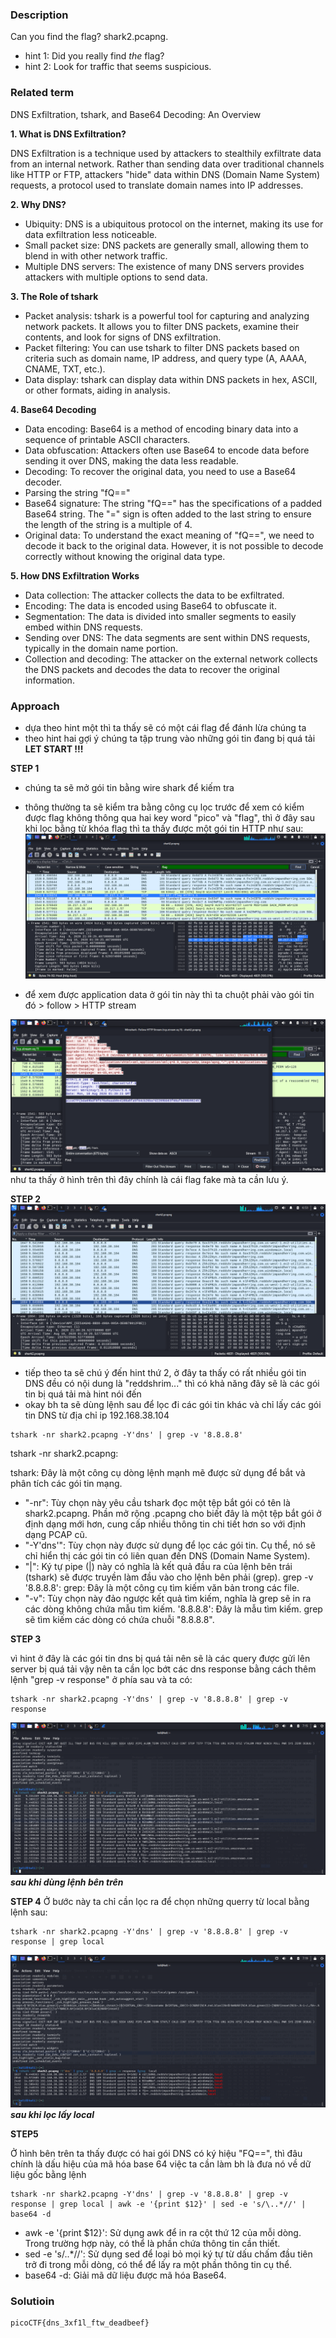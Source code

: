 ### Description
Can you find the flag? shark2.pcapng.
- hint 1: Did you really find _the_ flag?
- hint 2: Look for traffic that seems suspicious.

### Related term

DNS Exfiltration, tshark, and Base64 Decoding: An Overview

**1. What is DNS Exfiltration?**

DNS Exfiltration is a technique used by attackers to stealthily exfiltrate data from an internal network. Rather than sending data over traditional channels like HTTP or FTP, attackers "hide" data within DNS (Domain Name System) requests, a protocol used to translate domain names into IP addresses.

**2. Why DNS?**

- Ubiquity: DNS is a ubiquitous protocol on the internet, making its use for data exfiltration less noticeable.
- Small packet size: DNS packets are generally small, allowing them to blend in with other network traffic.
- Multiple DNS servers: The existence of many DNS servers provides attackers with multiple options to send data.

**3. The Role of tshark**

- Packet analysis: tshark is a powerful tool for capturing and analyzing network packets. It allows you to filter DNS packets, examine their contents, and look for signs of DNS exfiltration.
- Packet filtering: You can use tshark to filter DNS packets based on criteria such as domain name, IP address, and query type (A, AAAA, CNAME, TXT, etc.).
- Data display: tshark can display data within DNS packets in hex, ASCII, or other formats, aiding in analysis.

**4. Base64 Decoding**

- Data encoding: Base64 is a method of encoding binary data into a sequence of printable ASCII characters.
- Data obfuscation: Attackers often use Base64 to encode data before sending it over DNS, making the data less readable.
- Decoding: To recover the original data, you need to use a Base64 decoder.
- Parsing the string "fQ=="
- Base64 signature: The string "fQ==" has the specifications of a padded Base64 string. The "=" sign is often added to the last string to ensure the length of the string is a multiple of 4.
- Original data: To understand the exact meaning of "fQ==", we need to decode it back to the original data. However, it is not possible to decode correctly without knowing the original data type.

**5. How DNS Exfiltration Works**

- Data collection: The attacker collects the data to be exfiltrated.
- Encoding: The data is encoded using Base64 to obfuscate it.
- Segmentation: The data is divided into smaller segments to easily embed within DNS requests.
- Sending over DNS: The data segments are sent within DNS requests, typically in the domain name portion.
- Collection and decoding: The attacker on the external network collects the DNS packets and decodes the data to recover the original information.

### Approach 
- dựa theo hint một thì ta thấy sẽ có một cái flag để đánh lừa chúng ta
- theo hint hai gợi ý chúng ta tập trung vào những gói tin đang bị quá tải
**LET START !!!**

**STEP 1**
- chúng ta sẽ mở gói tin bằng wire shark để kiếm tra 
- thông thường ta sẽ kiểm tra bằng công cụ lọc trước để xem có kiểm được flag không thông qua hai key word "pico" và "flag", thì ở đây sau khi lọc bằng từ khóa flag thì ta thấy được một gói tin HTTP như sau:
![wireshark](image.png)

- để xem được application data ở gói tin này thì ta chuột phải vào gói tin đó > follow > HTTP stream

![alt text](image-3.png)
như ta thấy ở hình trên thì đây chính là cái flag fake mà ta cần lưu ý.

**STEP 2**
![alt text](image-4.png)
- tiếp theo ta sẽ chú ý đến hint thứ 2, ở đây ta thấy có rất nhiều gói tin DNS đều có nội dung là "reddshrim..." thì có khả năng đây sẽ là các gói tin bị quá tải mà hint nói đến
- okay bh ta sẽ dùng lệnh sau để lọc đi các gói tin khác và chỉ lấy các gói tin DNS từ địa chỉ ip 192.168.38.104 
```
tshark -nr shark2.pcapng -Y'dns' | grep -v '8.8.8.8'
```
tshark -nr shark2.pcapng:

tshark: Đây là một công cụ dòng lệnh mạnh mẽ được sử dụng để bắt và phân tích các gói tin mạng.
- "-nr": Tùy chọn này yêu cầu tshark đọc một tệp bắt gói có tên là shark2.pcapng. Phần mở rộng .pcapng cho biết đây là một tệp bắt gói ở định dạng mới hơn, cung cấp nhiều thông tin chi tiết hơn so với định dạng PCAP cũ.
- "-Y'dns'": Tùy chọn này được sử dụng để lọc các gói tin. Cụ thể, nó sẽ chỉ hiển thị các gói tin có liên quan đến DNS (Domain Name System).
- "|": Ký tự pipe (|) này có nghĩa là kết quả đầu ra của lệnh bên trái (tshark) sẽ được truyền làm đầu vào cho lệnh bên phải (grep).
grep -v '8.8.8.8':
grep: Đây là một công cụ tìm kiếm văn bản trong các file.
- "-v": Tùy chọn này đảo ngược kết quả tìm kiếm, nghĩa là grep sẽ in ra các dòng không chứa mẫu tìm kiếm.
'8.8.8.8': Đây là mẫu tìm kiếm. grep sẽ tìm kiếm các dòng có chứa chuỗi "8.8.8.8".

**STEP 3**

vì hint ở đây là các gói tin dns bị quá tải nên sẽ là các query được gửi lên server bị quá tải vậy nên ta cần lọc bớt các dns response bằng cách thêm lệnh "grep -v response" ở phía sau và ta có:
```
tshark -nr shark2.pcapng -Y'dns' | grep -v '8.8.8.8' | grep -v response
```
![alt text](image-5.png)
***sau khi dùng lệnh bên trên***

**STEP 4**
Ở bước này ta chỉ cần lọc ra để chọn những querry từ local bằng lệnh sau:
```
tshark -nr shark2.pcapng -Y'dns' | grep -v '8.8.8.8' | grep -v response | grep local
```

![local](image-6.png)
***sau khi lọc lấy local***

**STEP5**

Ở hình bên trên ta thấy được có hai gói DNS có ký hiệu "FQ==", thì đâu chính là dấu hiệu của mã hóa base 64 việc ta cần làm bh là đưa nó về dữ liệu gốc bằng lệnh

```
tshark -nr shark2.pcapng -Y'dns' | grep -v '8.8.8.8' | grep -v response | grep local | awk -e '{print $12}' | sed -e 's/\..*//' | base64 -d
```

- awk -e '{print $12}': Sử dụng awk để in ra cột thứ 12 của mỗi dòng. Trong trường hợp này, có thể là phần chứa thông tin cần thiết.
- sed -e 's/\..*//': Sử dụng sed để loại bỏ mọi ký tự từ dấu chấm đầu tiên trở đi trong mỗi dòng, có thể để lấy ra một phần thông tin cụ thể.
- base64 -d: Giải mã dữ liệu được mã hóa Base64.

### Solutioin
```
picoCTF{dns_3xf1l_ftw_deadbeef}
```

